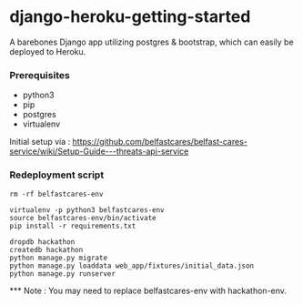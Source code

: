# django-heroku-getting-started

A barebones Django app utilizing postgres & bootstrap, which can easily be deployed to Heroku.

### Prerequisites
- python3
- pip
- postgres
- virtualenv

Initial setup via : https://github.com/belfastcares/belfast-cares-service/wiki/Setup-Guide---threats-api-service


### Redeployment script
```
rm -rf belfastcares-env

virtualenv -p python3 belfastcares-env
source belfastcares-env/bin/activate
pip install -r requirements.txt

dropdb hackathon
createdb hackathon
python manage.py migrate
python manage.py loaddata web_app/fixtures/initial_data.json
python manage.py runserver
```

*** Note : You may need to replace belfastcares-env with hackathon-env.
